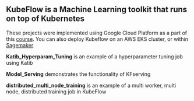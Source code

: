 ## KubeFlow is a Machine Learning toolkit that runs on top of Kubernetes

These projects were implemented using Google Cloud Platform as a part of this [course](https://app.pluralsight.com/library/courses/building-end-to-end-machine-learning-workflows-kubeflow/table-of-contents). You can also deploy Kubeflow on an AWS EKS cluster, or within [Sagemaker](https://aws.amazon.com/about-aws/whats-new/2020/06/amazon-sagemaker-components-kubeflow-pipelines/)

**Katib_Hyperparam_Tuning** is an example of a hyperparameter tuning job using Katib

**Model_Serving** demonstrates the functionality of KFserving

**distributed_multi_node_training** is an example of a multi worker, multi node, distributed training job in KubeFlow


  
